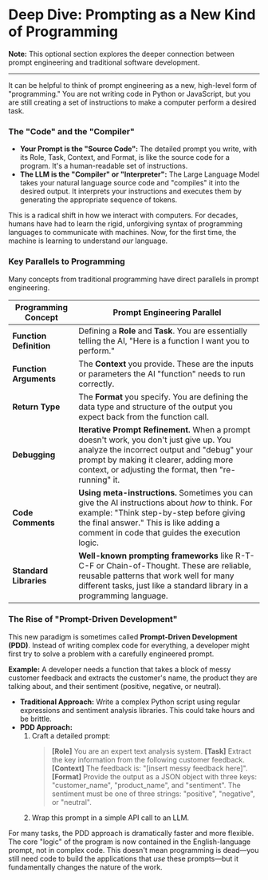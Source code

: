 # Deep Dive: Prompting as a New Kind of Programming

**Note:** This optional section explores the deeper connection between prompt engineering and traditional software development.

---

It can be helpful to think of prompt engineering as a new, high-level form of "programming." You are not writing code in Python or JavaScript, but you are still creating a set of instructions to make a computer perform a desired task.

### The "Code" and the "Compiler"

*   **Your Prompt is the "Source Code":** The detailed prompt you write, with its Role, Task, Context, and Format, is like the source code for a program. It's a human-readable set of instructions.
*   **The LLM is the "Compiler" or "Interpreter":** The Large Language Model takes your natural language source code and "compiles" it into the desired output. It interprets your instructions and executes them by generating the appropriate sequence of tokens.

This is a radical shift in how we interact with computers. For decades, humans have had to learn the rigid, unforgiving syntax of programming languages to communicate with machines. Now, for the first time, the machine is learning to understand *our* language.

### Key Parallels to Programming

Many concepts from traditional programming have direct parallels in prompt engineering.

| Programming Concept      | Prompt Engineering Parallel                                                                                                                            |
| ------------------------ | ------------------------------------------------------------------------------------------------------------------------------------------------------ |
| **Function Definition**  | Defining a **Role** and **Task**. You are essentially telling the AI, "Here is a function I want you to perform."                                        |
| **Function Arguments**   | The **Context** you provide. These are the inputs or parameters the AI "function" needs to run correctly.                                                |
| **Return Type**          | The **Format** you specify. You are defining the data type and structure of the output you expect back from the function call.                           |
| **Debugging**            | **Iterative Prompt Refinement.** When a prompt doesn't work, you don't just give up. You analyze the incorrect output and "debug" your prompt by making it clearer, adding more context, or adjusting the format, then "re-running" it. |
| **Code Comments**        | **Using meta-instructions.** Sometimes you can give the AI instructions about *how* to think. For example: "Think step-by-step before giving the final answer." This is like adding a comment in code that guides the execution logic. |
| **Standard Libraries**   | **Well-known prompting frameworks** like R-T-C-F or Chain-of-Thought. These are reliable, reusable patterns that work well for many different tasks, just like a standard library in a programming language. |

### The Rise of "Prompt-Driven Development"

This new paradigm is sometimes called **Prompt-Driven Development (PDD)**. Instead of writing complex code for everything, a developer might first try to solve a problem with a carefully engineered prompt.

**Example:** A developer needs a function that takes a block of messy customer feedback and extracts the customer's name, the product they are talking about, and their sentiment (positive, negative, or neutral).

*   **Traditional Approach:** Write a complex Python script using regular expressions and sentiment analysis libraries. This could take hours and be brittle.
*   **PDD Approach:**
    1.  Craft a detailed prompt:
        > **[Role]** You are an expert text analysis system.
        > **[Task]** Extract the key information from the following customer feedback.
        > **[Context]** The feedback is: "[insert messy feedback here]".
        > **[Format]** Provide the output as a JSON object with three keys: "customer_name", "product_name", and "sentiment". The sentiment must be one of three strings: "positive", "negative", or "neutral".
    2.  Wrap this prompt in a simple API call to an LLM.

For many tasks, the PDD approach is dramatically faster and more flexible. The core "logic" of the program is now contained in the English-language prompt, not in complex code. This doesn't mean programming is dead—you still need code to build the applications that *use* these prompts—but it fundamentally changes the nature of the work.
